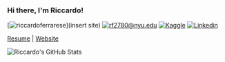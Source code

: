 ### Hi there, I'm Riccardo!

[![riccardoferrarese](https://img.shields.io/static/v1?label=riccardoferrarese&message=%20&color=yellow&logo=&style=flat-square&logoColor=white)](insert site)
[![rf2780@nyu.edu](https://img.shields.io/static/v1?label=rf2780@nyu.edu&message=%20&color=921D1D&logo=gmail&style=flat-square&logoColor=white)](mailto:rf2780@nyu.edu)
[![Kaggle](https://img.shields.io/static/v1?label=Kaggle&message=%20&color=1ca0f1&logo=Kaggle&style=flat-square&logoColor=white)](https://www.kaggle.com/riccardof01)
[![Linkedin](https://img.shields.io/static/v1?label=Linkedin&message=%20&color=0e76a8&logo=Linkedin&style=flat-square&logoColor=white)](https://www.linkedin.com/in/riccardo-ferrarese)
<!--[![Twitter](https://img.shields.io/static/v1?label=Twitter&message=%20&color=1ca0f1&logo=Twitter&style=flat-square&logoColor=white)](https://www.twitter.com/samsonqian)-->

[Resume](...) | [Website](...)

<!--
Here is a list of my ongoing [research work and projects](...).

Researching and building the next-generation of computing and technology in finance and AI. My passion is working with data to build systems, solve complex challenges, and to better understand how the world operates and changes through emerging technologies including AI, machine learning/data science, blockchain/DeFi, and quantum computing. The three most important skills to me are:

- Resilience
- Collaboration
- Creativity

Also check out my [Gists](https://gist.github.com/Rccd0)! 

-->

![Riccardo's GitHub Stats](https://github-readme-stats.vercel.app/api?username=Rccd0&count_private=true&show_icones=true&theme=default)
